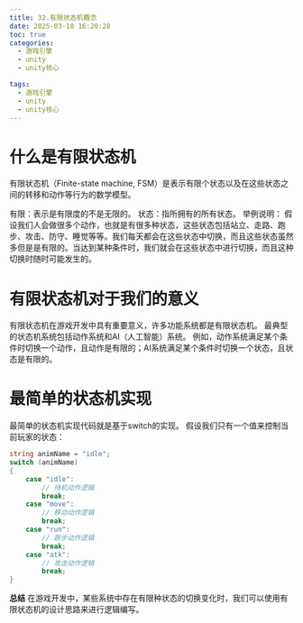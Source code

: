```yaml
---
title: 32.有限状态机概念
date: 2025-03-18 16:20:28
toc: true
categories:
  - 游戏引擎
  - unity
  - unity核心

tags:
  - 游戏引擎
  - unity
  - unity核心
---
```


# 什么是有限状态机
有限状态机（Finite-state machine, FSM）是表示有限个状态以及在这些状态之间的转移和动作等行为的数学模型。

有限：表示是有限度的不是无限的。
状态：指所拥有的所有状态。
举例说明：
假设我们人会做很多个动作，也就是有很多种状态，这些状态包括站立、走路、跑步、攻击、防守、睡觉等等。我们每天都会在这些状态中切换，而且这些状态虽然多但是是有限的。当达到某种条件时，我们就会在这些状态中进行切换，而且这种切换时随时可能发生的。

# 有限状态机对于我们的意义
有限状态机在游戏开发中具有重要意义，许多功能系统都是有限状态机。
最典型的状态机系统包括动作系统和AI（人工智能）系统。
例如，动作系统满足某个条件时切换一个动作，且动作是有限的；AI系统满足某个条件时切换一个状态，且状态是有限的。

# 最简单的状态机实现
最简单的状态机实现代码就是基于switch的实现。
假设我们只有一个值来控制当前玩家的状态：
```cs
string animName = "idle";
switch (animName)
{
    case "idle":
        // 待机动作逻辑
        break;
    case "move":
        // 移动动作逻辑
        break;
    case "run":
        // 跑步动作逻辑
        break;
    case "atk":
        // 攻击动作逻辑
        break;
}
```

**总结**
在游戏开发中，某些系统中存在有限种状态的切换变化时，我们可以使用有限状态机的设计思路来进行逻辑编写。